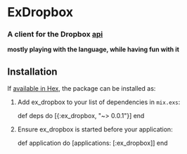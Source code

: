 ExDropbox
=========

### A client for the Dropbox [api](https://www.dropbox.com/developers-v1/core/docs)

__mostly playing with the language, while having fun with it__

## Installation

If [available in Hex](https://hex.pm/docs/publish), the package can be installed as:

  1. Add ex_dropbox to your list of dependencies in `mix.exs`:

        def deps do
          [{:ex_dropbox, "~> 0.0.1"}]
        end

  2. Ensure ex_dropbox is started before your application:

        def application do
          [applications: [:ex_dropbox]]
        end
